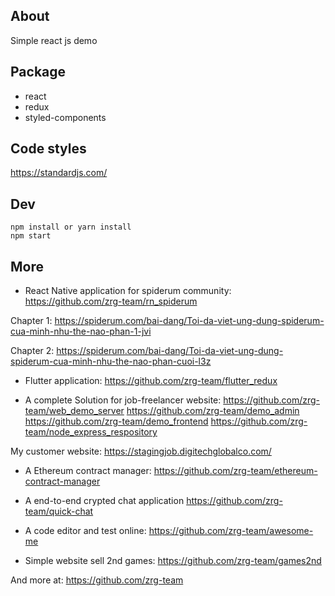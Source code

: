 ## About
Simple react js demo

## Package
+ react
+ redux
+ styled-components

## Code styles
https://standardjs.com/

## Dev
```
npm install or yarn install
npm start
```

## More
+ React Native application for spiderum community: 
https://github.com/zrg-team/rn_spiderum

Chapter 1:
https://spiderum.com/bai-dang/Toi-da-viet-ung-dung-spiderum-cua-minh-nhu-the-nao-phan-1-jvi

Chapter 2:
https://spiderum.com/bai-dang/Toi-da-viet-ung-dung-spiderum-cua-minh-nhu-the-nao-phan-cuoi-l3z

+ Flutter application:
https://github.com/zrg-team/flutter_redux

+ A complete Solution for job-freelancer website:
https://github.com/zrg-team/web_demo_server
https://github.com/zrg-team/demo_admin
https://github.com/zrg-team/demo_frontend
https://github.com/zrg-team/node_express_respository

My customer website: https://stagingjob.digitechglobalco.com/

+ A Ethereum contract manager:
https://github.com/zrg-team/ethereum-contract-manager

+ A end-to-end crypted chat application
https://github.com/zrg-team/quick-chat

+ A code editor and test online:
https://github.com/zrg-team/awesome-me

+ Simple website sell 2nd games:
https://github.com/zrg-team/games2nd

And more at: https://github.com/zrg-team

